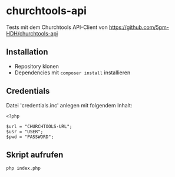 # churchtools-api

Tests mit dem Churchtools API-Client von https://github.com/5pm-HDH/churchtools-api

## Installation
- Repository klonen
- Dependencies mit ```composer install``` installieren

## Credentials
Datei 'credentials.inc' anlegen mit folgendem Inhalt:
```
<?php

$url = "CHURCHTOOLS-URL";
$usr = "USER";
$pwd = "PASSWORD";
```

## Skript aufrufen
```php index.php```
